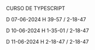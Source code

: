 CURSO DE TYPESCRIPT

D 07-06-2024 H 39-57 / 2-18-47

D 10-06-2024 H 1-35-01 / 2-18-47

D 11-06-2024 H 2-18-47 / 2-18-47
